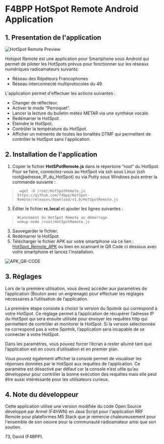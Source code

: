 # F4BPP HotSpot Remote Android Application

## 1. Presentation de l'application
![HotSpot Remote Preview](https://github.com/f4bpp/HotSpot-Remote/blob/main/Images/HotSpot_Remote_Preview.png)

Hotspot Remote est une application pour Smartphone sous Android qui permet de piloter les HotSpots prévus pour fonctionner sur les réseaux numériques radioamateurs suivants:

 - Réseau des Répéteurs Francophones
 - Réseau interconnecté multiprotocoles du 49.

L'application permet d'effectuer les actions suivantes :

 - Changer de réflecteur.
 - Activer le mode "Perroquet".
 - Lancer la lecture du bulletin météo METAR via une synthèse vocale.
 - Redémarrer le HotSpot.
 - Éteindre le HotSpot.
 - Contrôler la température du HotSpot.
 - Afficher un mémento de toutes les tonalités DTMF qui permettent de contrôler le HotSpot sans l'application.


## 2. Installation de l'application

 1. Copier le fichier **HotSPotRemote.js** dans le répertoire "root" du
    HotSpot. Pour se faire, connectez-vous au HotSpot via ssh sous Linux (ssh root@adresse_IP_du_HotSpot) ou via Putty sous Windows puis entrer la commande suivante :
 >      wget -O /root/HotSpotRemote.js https://github.com/f4bpp/HotSpot-Remote/releases/download/v1.0/HotSpotRemote.js
 3. Éditer le fichier **rc.local** et ajouter les lignes suivantes :

>     #Lancement du HotSpot Remote au démarrage
>     nohup node /root/HotSpotRemote.js

 3. Sauvegarder le fichier.
 4. Redémarrer le HotSpot.
 5. Télécharger le fichier APK sur votre smartphone via ce lien : [HotSpot_Remote_APK](https://github.com/f4bpp/HotSpot-Remote/releases/download/v1.1/F4BPP_HotSpot_Remote_1_1.apk) ou bien en scannant le QR Code ci dessous avec votre smartphone et lancez l'installation.

![APK_QR-CODE](https://github.com/f4bpp/HotSpot-Remote/blob/main/Images/HotSpot_Remote_APK_QR-Code.png)

## 3. Réglages

Lors de la première utilisation, vous devez accéder aux paramètres de l’application (Bouton avec un engrenage) pour effectuer les réglages nécessaires à l’utilisation de l’application.

La première étape consiste à choisir la version du Spotnik qui correspond à votre HotSpot. Ce réglage permet à l’application de récupérer l’adresse IP du HotSpot qui sera ensuite utilisée pour envoyer les requêtes http qui permettent de contrôler et monitorer le HotSpot. Si la version sélectionnée ne correspond pas à votre Spotnik, l’application sera incapable de se connecter à votre HotSpot.

Dans les paramètres, vous pouvez forcer l’écran à rester allumé tant que l’application est en cours d’utilisation et en premier plan.

Vous pouvez également afficher la console permet de visualiser les réponses données par le HotSpot aux requêtes de l’application. Ce paramètre est désactivé par défaut car la console n’est utile qu’au développeur pour contrôler la bonne exécution des requêtes mais elle peut être aussi intéressante pour les utilisateurs curieux.

## 4. Note du développeur

Cette application utilise une version modifiée du code Open Source développé par Armel (F4HWN) en Java Script pour l'application RRF Remote pour plateformes M5 Stack que je remercie chaleureusement pour l'ensemble de son oeuvre pour la communauté radioamateur ainsi que son soutien.

73, David (F4BPP).
